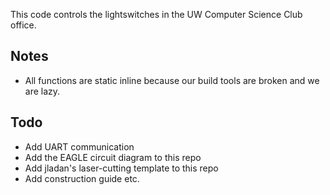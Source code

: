 This code controls the lightswitches in the UW Computer Science Club office.

Notes
-----
- All functions are static inline because our build tools are broken and we are lazy.

Todo
-----
- Add UART communication
- Add the EAGLE circuit diagram to this repo
- Add jladan's laser-cutting template to this repo
- Add construction guide etc.
